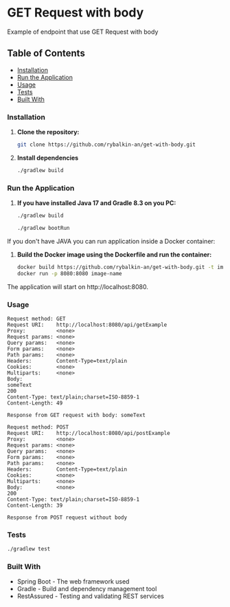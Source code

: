 # GET Request with body

Example of endpoint that use GET Request with body

## Table of Contents

- [Installation](#installation)
- [Run the Application](#run-the-application)
- [Usage](#usage)
- [Tests](#tests)
- [Built With](#built-with)


### Installation

1. **Clone the repository:**

   ```bash
   git clone https://github.com/rybalkin-an/get-with-body.git
    ```
2. **Install dependencies**
   ```bash
   ./gradlew build
   ```
   
### Run the Application

1. **If you have installed Java 17 and Gradle 8.3 on you PC:**

   ```bash
   ./gradlew build

   ./gradlew bootRun
   ```

If you don't have JAVA you can run application inside a Docker container:

1. **Build the Docker image using the Dockerfile and run the container:**

   ```bash
   docker build https://github.com/rybalkin-an/get-with-body.git -t image-name:latest
   docker run -p 8080:8080 image-name
   ```
The application will start on http://localhost:8080.

### Usage

```
Request method:	GET
Request URI:	http://localhost:8080/api/getExample
Proxy:			<none>
Request params:	<none>
Query params:	<none>
Form params:	<none>
Path params:	<none>
Headers:		Content-Type=text/plain
Cookies:		<none>
Multiparts:		<none>
Body:
someText
200
Content-Type: text/plain;charset=ISO-8859-1
Content-Length: 49

Response from GET request with body: someText
```
```
Request method:	POST
Request URI:	http://localhost:8080/api/postExample
Proxy:			<none>
Request params:	<none>
Query params:	<none>
Form params:	<none>
Path params:	<none>
Headers:		Content-Type=text/plain
Cookies:		<none>
Multiparts:		<none>
Body:			<none>
200
Content-Type: text/plain;charset=ISO-8859-1
Content-Length: 39

Response from POST request without body
```
### Tests
   ```bash
   ./gradlew test
   ```

### Built With
- Spring Boot - The web framework used
- Gradle - Build and dependency management tool
- RestAssured - Testing and validating REST services